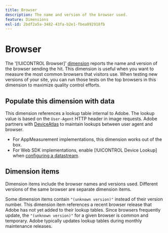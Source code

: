 ```yaml
---
title: Browser
description: The name and version of the browser used.
feature: Dimensions
exl-id: 2bdf2a5a-3482-43fa-b2e1-fbea892918fb
---
```

# Browser

The '[!UICONTROL Browser]' [dimension](overview.md) reports the name and version of the browser sending the hit. This dimension is useful when you want to measure the most common browsers that visitors use. When testing new versions of your site, you can run those tests on the top browsers in this dimension to maximize quality control efforts.

## Populate this dimension with data

This dimension references a lookup table internal to Adobe. The lookup value is based on the `User-Agent` HTTP header in image requests. Adobe partners with [DeviceAtlas](https://deviceatlas.com/) to maintain lookups between user agent and browser.

* For AppMeasurement implementations, this dimension works out of the box.
* For Web SDK implementations, enable [!UICONTROL Device Lookup] when [configuring a datastream](https://experienceleague.adobe.com/docs/experience-platform/datastreams/configure.html).

## Dimension items

Dimension items include the browser names and versions used. Different versions of the same browser are separate dimension items.

Some dimension items contain `"(unknown version)"` instead of their version number. This dimension item references a recent browser release that Adobe has not yet added to their lookup tables. Since browsers frequently update, the `"(unknown version)"` for a given browser is common and temporary. Adobe typically updates lookup tables during monthly maintenance releases.